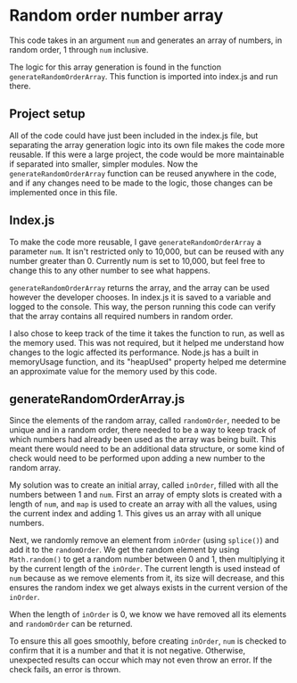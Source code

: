 # Random order number array

This code takes in an argument `num` and generates an array of numbers, in random order, 1 through `num` inclusive.

The logic for this array generation is found in the function `generateRandomOrderArray`. This function is imported into index.js and run there.

## Project setup

All of the code could have just been included in the index.js file, but separating the array generation logic into its own file makes the code more reusable. If this were a large project, the code would be more maintainable if separated into smaller, simpler modules. Now the `generateRandomOrderArray` function can be reused anywhere in the code, and if any changes need to be made to the logic, those changes can be implemented once in this file.

## Index.js

To make the code more reusable, I gave `generateRandomOrderArray` a parameter `num`. It isn't restricted only to 10,000, but can be reused with any number greater than 0. Currently num is set to 10,000, but feel free to change this to any other number to see what happens.

`generateRandomOrderArray` returns the array, and the array can be used however the developer chooses. In index.js it is saved to a variable and logged to the console. This way, the person running this code can verify that the array contains all required numbers in random order.

I also chose to keep track of the time it takes the function to run, as well as the memory used. This was not required, but it helped me understand how changes to the logic affected its performance. Node.js has a built in memoryUsage function, and its "heapUsed" property helped me determine an approximate value for the memory used by this code.

## generateRandomOrderArray.js

Since the elements of the random array, called `randomOrder`, needed to be unique and in a random order, there needed to be a way to keep track of which numbers had already been used as the array was being built. This meant there would need to be an additional data structure, or some kind of check would need to be performed upon adding a new number to the random array.

My solution was to create an initial array, called `inOrder`, filled with all the numbers between 1 and `num`. First an array of empty slots is created with a length of `num`, and `map` is used to create an array with all the values, using the current index and adding 1. This gives us an array with all unique numbers.

Next, we randomly remove an element from `inOrder` (using `splice()`) and add it to the `randomOrder`. We get the random element by using `Math.random()` to get a random number between 0 and 1, then multiplying it by the current length of the `inOrder`. The current length is used instead of `num` because as we remove elements from it, its size will decrease, and this ensures the random index we get always exists in the current version of the `inOrder`.

When the length of `inOrder` is 0, we know we have removed all its elements and `randomOrder` can be returned.

To ensure this all goes smoothly, before creating `inOrder`, `num` is checked to confirm that it is a number and that it is not negative. Otherwise, unexpected results can occur which may not even throw an error. If the check fails, an error is thrown.
